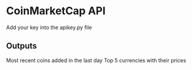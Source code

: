 # CoinMarketCap API

Add your key into the apikey.py file

## Outputs
Most recent coins added in the last day
Top 5 currencies with their prices
